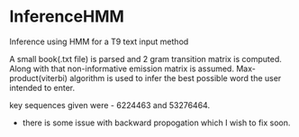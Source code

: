 # InferenceHMM
Inference using HMM for a T9 text input method <br/>

A small book(.txt file) is parsed and 2 gram transition matrix is computed. Along with that non-informative emission matrix is assumed. Max-product(viterbi) algorithm is used to infer the best possible word the user intended to enter. <br/>

key sequences given were - 6224463 and 53276464.<br/>

* there is some issue with backward propogation which I wish to fix soon.<br/>

